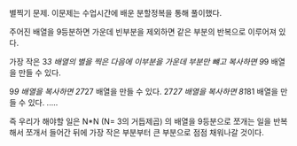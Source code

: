 별찍기 문제. 이문제는 수업시간에 배운 분할정복을 통해 풀이했다.

주어진 배열을 9등분하면 가운데 빈부분을 제외하면
같은 부분의 반복으로 이루어져 있다.

가장 작은 3*3 배열의 별을 찍은 다음에 
이부분을 가운데 부분만 뺴고 복사하면 9*9 배열을 만들 수 있다.

9*9 배열을 복사하면 27*27 배열을 만들 수 있다.
27*27 배열을 복사하면 81*81 배열을 만들 수 있다.
..... 

즉 우리가 해야할 일은  N*N (N= 3의 거듭제곱) 의 배열을
9등분으로 쪼개는 일을 반복해서  쪼개서 들어간 뒤에
가장 작은 부분부터 큰 부분으로 점점 채워나갈 것이다.
